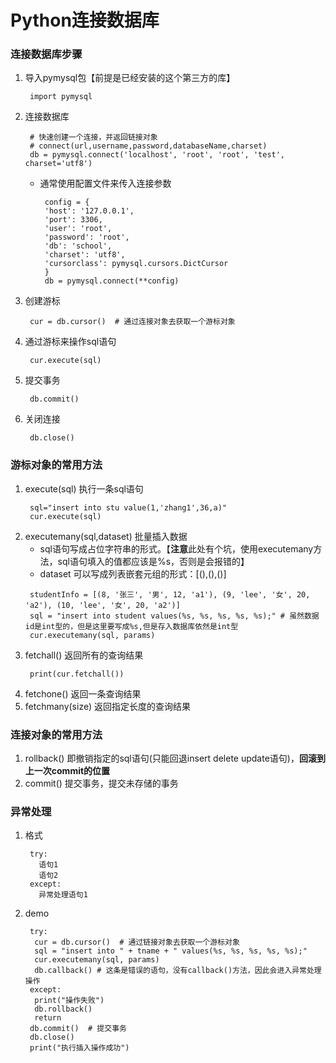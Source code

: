 # Python连接数据库
### 连接数据库步骤
  1. 导入pymysql包【前提是已经安装的这个第三方的库】
     ```
      import pymysql
     ```
  2. 连接数据库
     ```
      # 快速创建一个连接，并返回链接对象
      # connect(url,username,password,databaseName,charset)
      db = pymysql.connect('localhost', 'root', 'root', 'test', charset='utf8')
     ```
     * 通常使用配置文件来传入连接参数
       ```
        config = {
        'host': '127.0.0.1',
        'port': 3306,
        'user': 'root',
        'password': 'root',
        'db': 'school',
        'charset': 'utf8',
        'cursorclass': pymysql.cursors.DictCursor
        }
        db = pymysql.connect(**config)
       ```

  3. 创建游标
     ```
      cur = db.cursor()  # 通过连接对象去获取一个游标对象
     ```
  4. 通过游标来操作sql语句
     ```
      cur.execute(sql)
     ```
  5. 提交事务
     ```
      db.commit()
     ```
  6. 关闭连接
     ```
      db.close()
     ```

### 游标对象的常用方法
  1. execute(sql) 执行一条sql语句
     ```
      sql="insert into stu value(1,'zhang1',36,a)"
      cur.execute(sql)
     ```
  2. executemany(sql,dataset) 批量插入数据
     * sql语句写成占位字符串的形式。【**注意**此处有个坑，使用executemany方法，sql语句填入的值都应该是%s，否则是会报错的】
     * dataset 可以写成列表嵌套元组的形式：[(),(),()]
     ```
      studentInfo = [(8, '张三', '男', 12, 'a1'), (9, 'lee', '女', 20, 'a2'), (10, 'lee', '女', 20, 'a2')]
      sql = "insert into student values(%s, %s, %s, %s, %s);" # 虽然数据id是int型的，但是这里要写成%s,但是存入数据库依然是int型
      cur.executemany(sql, params)
     ```
  2. fetchall() 返回所有的查询结果
     ```
      print(cur.fetchall())
     ```
  3. fetchone() 返回一条查询结果
  4. fetchmany(size) 返回指定长度的查询结果
### 连接对象的常用方法
  1. rollback() 即撤销指定的sql语句(只能回退insert delete update语句)，**回滚到上一次commit的位置**
  2. commit() 提交事务，提交未存储的事务
### 异常处理
  1. 格式
      ```
       try:
         语句1
         语句2
       except:
         异常处理语句1
      ```
  2.  demo
      ```
       try:
        cur = db.cursor()  # 通过链接对象去获取一个游标对象
        sql = "insert into " + tname + " values(%s, %s, %s, %s, %s);"
        cur.executemany(sql, params)
        db.callback() # 这条是错误的语句，没有callback()方法，因此会进入异常处理操作
       except:
        print("操作失败")
        db.rollback()
        return
       db.commit()  # 提交事务
       db.close()
       print("执行插入操作成功")
      ```
